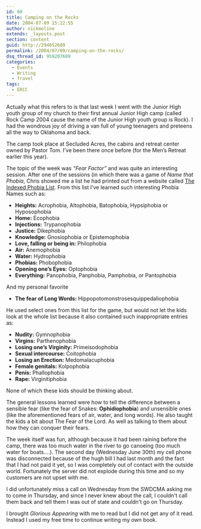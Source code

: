```yaml
---
id: 60
title: Camping on the Rocks
date: 2004-07-09 15:22:55
author: nickmoline
extends: _layouts.post
section: content
guid: http://294052689
permalink: /2004/07/09/camping-on-the-rocks/
dsq_thread_id: 959207609
categories:
  - Events
  - Writing
  - Travel
tags:
  - ERCC
---
```

Actually what this refers to is that last week I went with the Junior High youth group of my church to their first annual Junior High camp (called Rock Camp 2004 cause the name of the Junior High youth group is Rock). I had the wondrous joy of driving a van full of young teenagers and preteens all the way to Oklahoma and back.

<!--more-->

The camp took place at Secluded Acres, the cabins and retreat center owned by Pastor Tom. I&#8217;ve been there once before (for the Men&#8217;s Retreat earlier this year).

The topic of the week was _&#8220;Fear Factor&#8221;_ and was quite an interesting session. After one of the sessions (in which there was a game of _Name that Phobia_, Chris showed me a list he had printed out from a website called [The Indexed Phobia List](http://www.phobialist.com/reverse.html). From this list I&#8217;ve learned such interesting Phobia Names such as:

* **Heights:** Acrophobia, Altophobia, Batophobia, Hypsiphobia or Hyposophobia
* **Home:** Ecophobia
* **Injections:** Trypanophobia
* **Justice:** Dikephobia
* **Knowledge:** Gnosiophobia or Epistemophobia
* **Love, falling or being in:** Philophobia
* **Air:** Anemophobia
* **Water:** Hydrophobia
* **Phobias:** Phobophobia
* **Opening one&#8217;s Eyes:** Optophobia
* **Everything:** Panophobia, Panphobia, Pamphobia, or Pantophobia

And my personal favorite

* **The fear of Long Words:** Hippopotomonstrosesquippedaliophobia

He used select ones from this list for the game, but would not let the kids look at the whole list because it also contained such inappropriate entries as:

* **Nudity:** Gymnophobia
* **Virgins:** Parthenophobia
* **Losing one&#8217;s Virginity:** Primeisodophobia
* **Sexual intercourse:** Coitophobia
* **Losing an Erection:** Medomalacuphobia
* **Female genitals:** Kolpophobia
* **Penis:** Phallophobia
* **Rape:** Virginitiphobia

None of which these kids should be thinking about. 

The general lessons learned were how to tell the difference between a sensible fear (like the fear of Snakes: **Ophidiophobia**) and unsensible ones (like the aforementioned fears of air, water, and long words). He also taught the kids a bit about The Fear of the Lord. As well as talking to them about how they can conquer their fears.

The week itself was fun, although because it had been raining before the camp, there was too much water in the river to go canoeing (too much water for boats&#8230;.). The second day (Wednesday June 30th) my cell phone was disconnected because of the hugh bill I had last month and the fact that I had not paid it yet, so I was completely out of contact with the outside world. Fortunately the server did not explode during this time and so my customers are not upset with me.

I did unfortunately miss a call on Wednesday from the SWDCMA asking me to come in Thursday, and since I never knew about the call, I couldn't call them back and tell them I was out of state and couldn't go on Thursday.

I brought _Glorious Appearing_ with me to read but I did not get any of it read. Instead I used my free time to continue writing my own book.

